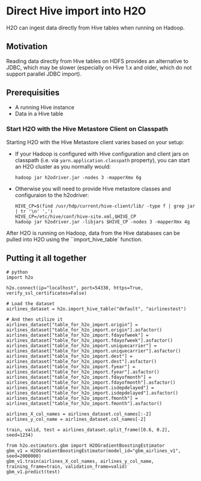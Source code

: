 # Direct Hive import into H2O

H2O can ingest data directly from Hive tables when running on Hadoop.

## Motivation

Reading data directly from Hive tables on HDFS provides an alternative to JDBC, which may be slower (especially on Hive 1.x and older, which do not support parallel JDBC import).

## Prerequisities

* A running Hive instance
* Data in a Hive table

### Start H2O with the Hive Metastore Client on Classpath

Starting H2O with the Hive Metastore client varies based on your setup:

* If your Hadoop is configured with Hive configuration and client jars on classpath (i.e. via `yarn.application.classpath` property), you can start an H2O cluster as you normally would:
   
	 `hadoop jar h2odriver.jar -nodes 3 -mapperXmx 6g`

* Otherwise you will need to provide Hive metastore classes and configuraion to the h2odriver:

	 ```
     HIVE_CP=$(find /usr/hdp/current/hive-client/lib/ -type f | grep jar | tr '\n' ',')
	 HIVE_CP=/etc/hive/conf/hive-site.xml,$HIVE_CP
	 hadoop jar h2odriver.jar -libjars $HIVE_CP -nodes 3 -mapperXmx 4g
	 ```

After H2O is running on Hadoop, data from the Hive databases can be pulled into H2O using the ``import_hive_table` function. 

## Putting it all together

```
# python
import h2o

h2o.connect(ip="localhost", port=54330, https=True, verify_ssl_certificates=False)

# Load the dataset
airlines_dataset = h2o.import_hive_table("default", "airlinestest")

# And then utilize it
airlines_dataset["table_for_h2o_import.origin"] = airlines_dataset["table_for_h2o_import.origin"].asfactor()
airlines_dataset["table_for_h2o_import.fdayofweek"] = airlines_dataset["table_for_h2o_import.fdayofweek"].asfactor()
airlines_dataset["table_for_h2o_import.uniquecarrier"] = airlines_dataset["table_for_h2o_import.uniquecarrier"].asfactor()
airlines_dataset["table_for_h2o_import.dest"] = airlines_dataset["table_for_h2o_import.dest"].asfactor()
airlines_dataset["table_for_h2o_import.fyear"] = airlines_dataset["table_for_h2o_import.fyear"].asfactor()
airlines_dataset["table_for_h2o_import.fdayofmonth"] = airlines_dataset["table_for_h2o_import.fdayofmonth"].asfactor()
airlines_dataset["table_for_h2o_import.isdepdelayed"] = airlines_dataset["table_for_h2o_import.isdepdelayed"].asfactor()
airlines_dataset["table_for_h2o_import.fmonth"] = airlines_dataset["table_for_h2o_import.fmonth"].asfactor()

airlines_X_col_names = airlines_dataset.col_names[:-2]
airlines_y_col_name = airlines_dataset.col_names[-2]

train, valid, test = airlines_dataset.split_frame([0.6, 0.2], seed=1234)

from h2o.estimators.gbm import H2OGradientBoostingEstimator
gbm_v1 = H2OGradientBoostingEstimator(model_id="gbm_airlines_v1", seed=2000000)
gbm_v1.train(airlines_X_col_names, airlines_y_col_name, training_frame=train, validation_frame=valid)
gbm_v1.predict(test)
```
